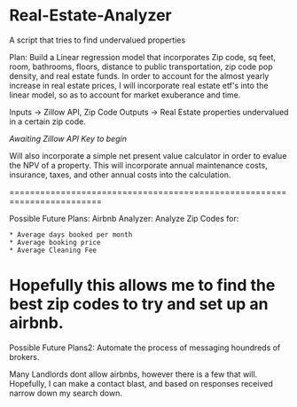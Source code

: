 # Real-Estate-Analyzer
A script that tries to find undervalued properties

Plan:
Build a Linear regression model that incorporates Zip code, sq feet, room, bathrooms, floors, distance to public transportation, zip code pop density, and real estate funds.
In order to account for the almost yearly increase in real estate prices, I will incorporate real estate etf's into the linear model, so as to account for market exuberance and time. 

Inputs -> Zillow API, Zip Code
Outputs -> Real Estate properties undervalued in a certain zip code. 

*Awaiting Zillow API Key to begin*

Will also incorporate a simple net present value calculator in order to evalue the NPV of a property. This will incorporate annual maintenance costs, insurance, taxes, and other annual costs into the calculation.  

========================================================================

Possible Future Plans:
Airbnb Analyzer:
  Analyze Zip Codes for:
  
    * Average days booked per month
    * Average booking price
    * Average Cleaning Fee
    
Hopefully this allows me to find the best zip codes to try and set up an airbnb. 
========================================================================
Possible Future Plans2:
Automate the process of messaging houndreds of brokers.

  Many Landlords dont allow airbnbs, however there is a few that will. Hopefully, I can make a contact blast, and based on responses received narrow down my search down. 
